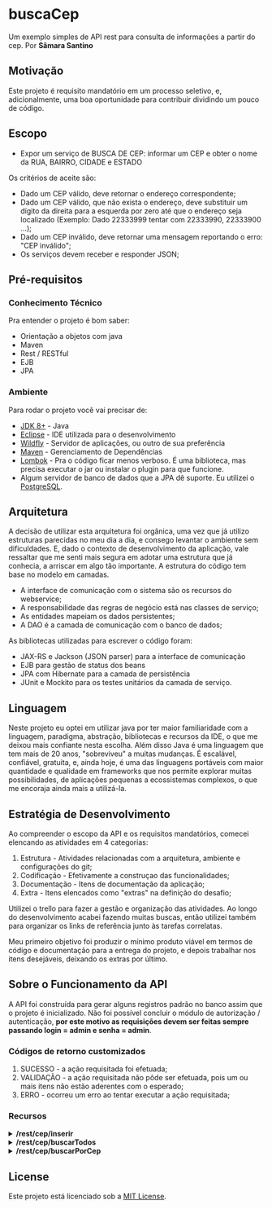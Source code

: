 
# buscaCep
Um exemplo simples de API rest para consulta de informações a partir do cep. Por **Sâmara Santino** 


## Motivação
Este projeto é requisito mandatório em um processo seletivo, e, adicionalmente, uma boa oportunidade para contribuir dividindo um pouco de código.


## Escopo
* Expor um serviço de BUSCA DE CEP: informar um CEP e obter o nome da RUA, BAIRRO, CIDADE e ESTADO 

Os critérios de aceite são: 
* Dado um CEP válido, deve retornar o endereço correspondente; 
* Dado um CEP válido, que não exista o endereço, deve substituir um dígito da direita para a esquerda por zero até que o endereço seja localizado (Exemplo: Dado 22333999 tentar com 22333990, 22333900 …); 
* Dado um CEP inválido, deve retornar uma mensagem reportando o erro: "CEP inválido"; 
* Os serviços devem receber e responder JSON; 

## Pré-requisitos 

### Conhecimento Técnico
Pra entender o projeto é bom saber:
* Orientação a objetos com java
* Maven
* Rest / RESTful
* EJB
* JPA

### Ambiente
Para rodar o projeto você vai precisar de:
* [JDK 8+](https://www.oracle.com/sa/java/) - Java 
* [Eclipse](https://www.eclipse.org/) - IDE utilizada para o desenvolvimento
* [Wildfly](https://www.wildfly.org/) - Servidor de aplicações, ou outro de sua preferência
* [Maven](https://maven.apache.org/) - Gerenciamento de Dependências
* [Lombok](https://projectlombok.org/) - Pra o código ficar menos verboso. É uma biblioteca, mas precisa executar o jar ou instalar o plugin para que funcione.
* Algum servidor de banco de dados que a JPA dê suporte. Eu utilizei o [PostgreSQL](https://www.postgresql.org/).


## Arquitetura
A decisão de utilizar esta arquitetura foi orgânica, uma vez que já utilizo estruturas parecidas no meu dia a dia, e consego levantar o ambiente sem dificuldades. E, dado o contexto de desenvolvimento da aplicação, vale ressaltar que me senti mais segura em adotar uma estrutura que já conhecia, a arriscar em algo tão importante.
A estrutura do código tem base no modelo em camadas.

* A interface de comunicação com o sistema são os recursos do webservice;
* A responsabilidade das regras de negócio está nas classes de serviço;
* As entidades mapeiam os dados persistentes;
* A DAO é a camada de comunicação com o banco de dados;

As bibliotecas utilizadas para escrever o código foram:
* JAX-RS e Jackson (JSON parser) para a interface de comunicação
* EJB para gestão de status dos beans
* JPA com Hibernate para a camada de persistência
* JUnit e Mockito para os testes unitários da camada de serviço.


## Linguagem
Neste projeto eu optei em utilizar java por ter maior familiaridade com a linguagem, paradigma, abstração, bibliotecas e recursos da IDE, o que me deixou mais confiante nesta escolha. Além disso Java é uma linguagem que tem mais de 20 anos, "sobreviveu" a muitas mudanças. É escalável, confiável, gratuita, e, ainda hoje, é uma das linguagens portáveis com maior quantidade e qualidade em frameworks que nos permite explorar muitas possibilidades, de aplicações pequenas a ecossistemas complexos, o que me encoraja ainda mais a utilizá-la.


## Estratégia de Desenvolvimento
Ao compreender o escopo da API e os requisitos mandatórios, comecei elencando as atividades em 4 categorias:
1. Estrutura - Atividades relacionadas com a arquitetura, ambiente e configurações do git;
2. Codificação - Efetivamente a construçao das funcionalidades;
3. Documentação - Itens de documentação da aplicação;
4. Extra - Itens elencados como "extras" na definição do desafio;

Utilizei o trello para fazer a gestão e organização das atividades. Ao longo do desenvolvimento acabei fazendo muitas buscas, então utilizei também para organizar os links de referência junto às tarefas correlatas.

Meu primeiro objetivo foi produzir o mínimo produto viável em termos de código e documentação para a entrega do projeto, e depois trabalhar nos itens desejáveis, deixando os extras por último.


## Sobre o Funcionamento da API
A API foi construída para gerar alguns registros padrão no banco assim que o projeto é inicializado. Não foi possível concluir o módulo de autorização / autenticação, **por este motivo as requisições devem ser feitas sempre passando login = admin e senha = admin**.

### Códigos de retorno customizados
1. SUCESSO - a ação requisitada foi efetuada;
2. VALIDAÇÃO - a ação requisitada não pôde ser efetuada, pois um ou mais itens não estão aderentes com o esperado;
3. ERRO - ocorreu um erro ao tentar executar a ação requisitada;


### Recursos

<details><summary><b>/rest/cep/inserir</b></summary>

*@POST* Insere informações de CEP, neste escopo foi criado somente para auxiliar no caso de haver testes controlados, onde um CEP específico pode ser necessário.


Request: *todos os campos são obrigatórios*
```json
{
"login": "admin",
"senha": "admin",
"cep_informacao":{
"cep": "86047250",
"rua":"Avenida Adhemar Pereira de Barros",
"bairro":"Bela Suíça",
"cidade":"Londrina",
"estado":"PR"}
}
```

Response: *codigo_retorno e mensagem_retorno são obrigatórios*
```json
{
    "codigo_retorno": 1,
    "mensagem_retorno": "Endereço inserido."
}
```

</details>


<details><summary><b>/rest/cep/buscarTodos</b></summary>

*@GET* Busca todas as informações de CEP da base de dados, neste escopo foi criado somente para auxiliar no caso de haver testes controlados, onde uma consulta pode auxiliar a visualização dos dados disponíveis na base em aderência com as regras mandatórias (ex. substituição de caracteres por 0).

Request: *todos os campos são obrigatórios*
```json
{
"login": "admin",
"senha": "admin"
}
```

Response: *codigo_retorno e mensagem_retorno são obrigatórios*
```json
{
    "codigo_retorno": 1,
    "mensagem_retorno": "Busca realizada.",
    "ceps": [
        {
            "cep": "14403471",
            "rua": "R. Arnulfo de Lima",
            "bairro": "Vila Santa Cruz",
            "cidade": "Franca",
            "estado": "São Paulo"
        },
        {
            "cep": "02047000",
            "rua": "R. Maria Prestes Maia",
            "bairro": "Vila Guilherme",
            "cidade": "São Paulo",
            "estado": "São Paulo"
        }
    ]
}
```

</details>


<details><summary><b>/rest/cep/buscarPorCep</b></summary>

*@POST* Busca as informações referentes ao CEP passado na requisição. Caso não localize, substitui sequencialmente, da direita para a esquerda, os caracteres diferentes de zero, por zero. Caso mesmo assim não localize, retorna mensagem informando que o CEP não foi localizado. Caso localize retorna as informações do CEP e caso haja algum dado não aderente na requisição, retorna uma mensagem informativa.

1. Request: *todos os campos são obrigatórios*
```json
{
"login": "admin",
"senha": "admin",
"cep": "86050-350"
}
```

1. Response: *codigo_retorno e mensagem_retorno são obrigatórios*
```json
{
    "codigo_retorno": 1,
    "mensagem_retorno": "Endereço não localizado. CEP 86050-350"
}
```

2. Request: *todos os campos são obrigatórios*
```json
{
"login": "admin",
"senha": "admin",
"cep": "14403471"
}
```

2. Response: *codigo_retorno e mensagem_retorno são obrigatórios*
```json
{
    "codigo_retorno": 1,
    "mensagem_retorno": "Endereço localizado.",
    "cep": {
        "cep": "14403471",
        "rua": "R. Arnulfo de Lima",
        "bairro": "Vila Santa Cruz",
        "cidade": "Franca",
        "estado": "São Paulo"
    }
}
```

3. Request: *todos os campos são obrigatórios*
```json
{
"login": "admin",
"senha": "admin",
"cep": "86050350abc"
}
```

3. Response: *codigo_retorno e mensagem_retorno são obrigatórios*
```json
{
    "codigo_retorno": 2,
    "mensagem_retorno": "Cep inválido. "
}
```

</details>


## License

Este projeto está licenciado sob a [MIT License](LICENSE.md).





